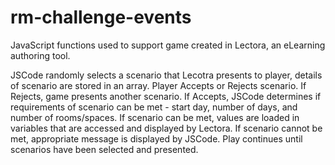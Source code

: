 # rm-challenge-events
JavaScript functions used to support game created in Lectora, an eLearning authoring tool.

JSCode randomly selects a scenario that Lecotra presents to player, details of scenario are stored in an array.
Player Accepts or Rejects scenario.
If Rejects, game presents another scenario.
If Accepts, JSCode determines if requirements of scenario can be met - start day, number of days, and number of rooms/spaces.
If scenario can be met, values are loaded in variables that are accessed and displayed by Lectora.
If scenario cannot be met, appropriate message is displayed by JSCode.
Play continues until scenarios have been selected and presented.
